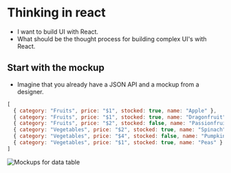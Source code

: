 # Thinking in react

- I want to build UI with React.
- What should be the thought process for building complex UI's with React.

## Start with the mockup 

- Imagine that you already have a JSON API and a mockup from a designer.

``` javascript
[
  { category: "Fruits", price: "$1", stocked: true, name: "Apple" },
  { category: "Fruits", price: "$1", stocked: true, name: "Dragonfruit" },
  { category: "Fruits", price: "$2", stocked: false, name: "Passionfruit" },
  { category: "Vegetables", price: "$2", stocked: true, name: "Spinach" },
  { category: "Vegetables", price: "$4", stocked: false, name: "Pumpkin" },
  { category: "Vegetables", price: "$1", stocked: true, name: "Peas" }
]
```

![Mockups for data table](https://react.dev/images/docs/s_thinking-in-react_ui.png)
